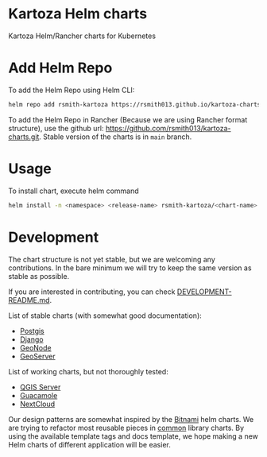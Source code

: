 # Kartoza Helm charts

Kartoza Helm/Rancher charts for Kubernetes

# Add Helm Repo

To add the Helm Repo using Helm CLI:

```bash
helm repo add rsmith-kartoza https://rsmith013.github.io/kartoza-charts
```

To add the Helm Repo in Rancher (Because we are using Rancher format structure),
use the github url: https://github.com/rsmith013/kartoza-charts.git.
Stable version of the charts is in `main` branch.


# Usage

To install chart, execute helm command

```bash
helm install -n <namespace> <release-name> rsmith-kartoza/<chart-name> --version <chart-version> -f <values.yaml>
```

# Development

The chart structure is not yet stable, but we are welcoming any contributions.
In the bare minimum we will try to keep the same version as stable as possible.

If you are interested in contributing, you can check
[DEVELOPMENT-README.md](DEVELOPMENT-README.md).

List of stable charts (with somewhat good documentation):

- [Postgis](charts/postgis)
- [Django](charts/django)
- [GeoNode](charts/geonode)
- [GeoServer](charts/geoserver)

List of working charts, but not thoroughly tested:

- [QGIS Server](charts/qgis-server)
- [Guacamole](charts/guacamole)
- [NextCloud](charts/nextcloud)

Our design patterns are somewhat inspired by the [Bitnami](https://bitnami.com/)
helm charts. We are trying to refactor most reusable pieces in [common](charts/common)
library charts. By using the available template tags and docs template, we hope 
making a new Helm charts of different application will be easier.
